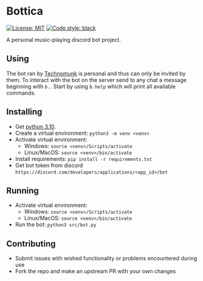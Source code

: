 # Bottica

[![License: MIT](https://img.shields.io/badge/License-MIT-yellow.svg)](https://opensource.org/licenses/MIT)
[![Code style: black](https://img.shields.io/badge/code%20style-black-000000.svg)](https://github.com/psf/black)

A personal music-playing discord bot project.

## Using

The bot ran by [Technomunk](https://github.com/technomunk) is personal and thus can only be invited
by them. To interact with the bot on the server send to any chat a message beginning with `b.`.
Start by using `b.help` which will print all available commands.

## Installing

- Get [python 3.10](https://www.python.org/downloads/).
- Create a virtual environment: `python3 -m venv <venv>`
- Activate virtual environment:
	+ Windows: `source <venv>/Scripts/activate`
	+ Linux/MacOS: `source <venv>/bin/activate`
- Install requirements: `pip install -r requirements.txt`
- Get bot token from discord `https://discord.com/developers/applications/<app_id>/bot`

## Running

- Activate virtual environment:
	+ Windows: `source <venv>/Scripts/activate`
	+ Linux/MacOS: `source <venv>/bin/activate`
- Run the bot: `python3 src/bot.py`

## Contributing

- Submit issues with wished functionality or problems encountered during use
- Fork the repo and make an upstream PR with your own changes
